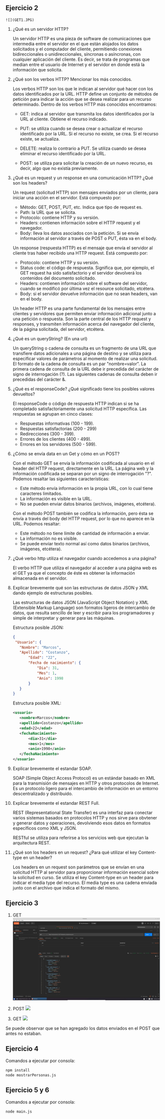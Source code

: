 ## Ejercicio 2
	![](GET1.JPG)


1. ¿Qué es un servidor HTTP?

   Un servidor HTTP es una pieza de software de comunicaciones que intermedia entre el servidor en el que están alojados los datos solicitados y el computador del cliente, permitiendo conexiones bidireccionales o unidireccionales, síncronas o asíncronas, con cualquier aplicación del cliente. Es decir, se trata de programas que median entre el usuario de Internet y el servidor en donde está la información que solicita.
   
   

2. ¿Qué son los verbos HTTP? Mencionar los más conocidos.

   Los verbos HTTP son los que le indican al servidor qué hacer con los datos identificados por la URL.  HTTP define un conjunto de métodos de petición para indicar la acción que se desea realizar para un recurso determinado. Dentro de los verbos HTTP más conocidos encontramos:

   - GET: indica al servidor que transmita los datos identificados por la URL al cliente. Obtiene el recurso indicado.

   - PUT: se utiliza cuando se desea crear o actualizar el recurso identificado por la URL. Si el recurso no existe, se crea. Si el recurso existe, se actualiza.

   - DELETE: realiza lo contrario a PUT. Se utiliza cuando se desea eliminar el recurso identificado por la URL.

   - POST: se utiliza para solicitar la creación de un nuevo recurso, es decir, algo que no existía previamente.
     


3. ¿Qué es un request y un response en una comunicación HTTP? ¿Qué son los headers?

   Un request (solicitud HTTP) son mensajes enviados por un cliente, para iniciar una acción en el servidor. Está compuesto por:

   - Método: GET, POST, PUT, etc. Indica que tipo de request es.
   - Path: la URL que se solicita.
   - Protocolo: contiene HTTP y su versión.
   - Headers: contienen información sobre el HTTP request y el navegador.
   - Body: lleva los datos asociados con la petición. Si se envía información al servidor a través de POST o PUT, ésta va en el body.

   Un response (respuesta HTTP) es el mensaje que envía el servidor al cliente tras haber recibido una HTTP request. Está compuesto por:

   - Protocolo: contiene HTTP y su versión.
   - Status code: el código de respuesta. Significa que, por ejemplo, el GET request ha sido satisfactorio y el servidor devolverá los contenidos del documento solicitado.
   - Headers: contienen información sobre el software del servidor, cuando se modificó por última vez el resource solicitado, etcétera.
   - Body: si el servidor devuelve información que no sean headers, van en el body.

   Un header HTTP es una parte fundamental de los mensajes entre clientes y servidores que permiten enviar información adicional junto a una petición o respuesta. Son la parte central de los HTTP request y responses, y transmiten información acerca del navegador del cliente, de la página solicitada, del servidor, etcétera.



4. ¿Qué es un queryString? (En una url)

   Un queryString o cadena de consulta es un fragmento de una URL que transfiere datos adicionales a una página de destino y se utiliza para especificar valores de parámetros al momento de realizar una solicitud. El formato de la cadena de consulta es un par "nombre=valor". La primera cadena de consulta de la URL debe ir precedida del carácter de signo de interrogación (?). Las siguientes cadenas de consulta deben ir precedidas del carácter &.
   


5. ¿Qué es el responseCode? ¿Qué significado tiene los posibles valores devueltos?

   El responseCode o código de respuesta HTTP indican si se ha completado satisfactoriamente una solicitud HTTP específica. Las respuestas se agrupan en cinco clases:

   - Respuestas informativas (100 - 199).
   - Respuestas satisfactorias (200 - 299)
   - Redirecciones (300 - 399).
   - Errores de los clientes (400 - 499).
   - Errores en los servidores (500 - 599).

   
   
6. ¿Cómo se envía data en un Get y cómo en un POST?

   Con el método GET se envía la información codificada al usuario en el header del HTTP request, directamente en la URL. La página web y la información codificada se separan por un signo de interrogación "?". Podemos resaltar las siguientes características:
   
   - Este método envía información en la propia URL, con lo cual tiene caracteres limitados.
   - La información es visible en la URL.
   - No se pueden enviar datos binarios (archivos, imágenes, etcétera).
   
   Con el método POST también se codifica la información, pero ésta se envía a través del body del HTTP request, por lo que no aparece en la URL. Podemos resaltar:
   
   - Este método no tiene límite de cantidad de información a enviar.
   - La información no es visible.
   - Se puede enviar texto normal así como datos binarios (archivos, imágenes, etcétera).  
   
   
   
7. ¿Qué verbo http utiliza el navegador cuando accedemos a una página?

   El verbo HTTP que utiliza el navegador al acceder a una página web es el GET ya que el concepto de éste es obtener la información almacenada en el servidor.

   
   
8. Explicar brevemente qué son las estructuras de datos JSON y XML dando ejemplo de estructuras posibles.

   Las estructuras de datos JSON (JavaScript Object Notation) y XML (Extensible Markup Language) son formatos ligeros de intercambio de datos, que resulta sencillo de leer y escribir para los programadores y simple de interpretar y generar para las máquinas.

   Estructura posible JSON:
	 ```json
   {
      "Usuario": {
        "Nombre": "Marcos",
        "Apellido": "Costanzo",
    		"Edad": "22",
    		"Fecha de nacimiento": {
    			"Dia": 31,
    			"Mes": 1,
    			"Anio": 1998
    		}
    	}
   }
	 ```
   Estructura posible XML:
	 ```xml
   <usuario>
    	<nombre>Marcos</nombre>
    	<apellido>Costanzo</apellido>
    	<edad>22</edad>
    	<fechaNacimiento>
    		<dia>31</dia>
    		<mes>1</mes>
    		<anio>1998</anio>
    	</fechaNacimiento>
   </usuario>
   ```


9. Explicar brevemente el estandar SOAP.

   SOAP (Simple Object Access Protocol) es un estándar basado en XML para la transmisión de mensajes en HTTP y otros protocolos de Internet. Es un protocolo ligero para el intercambio de información en un entorno descentralizado y distribuido.



10. Explicar brevemente el estandar REST Full.

    REST (Representational State Transfer) es una interfaz para conectar varios sistemas basados en protocolos HTTP y nos sirve para obvtener y generar datos y operaciones, devolviendo esos datos en formatos específicos como XML y JSON.

    RESTful se utiliza para referirse a los servicios web que ejecutan la arquitectura REST.
    


11. ¿Qué son los headers en un request? ¿Para qué utilizar el key Content-type en un header?

    Los headers en un request son parámetros que se envían en una solicitud HTTP al servidor para proporcionar información esencial sobre la solicitud en curso. Se utiliza el key Content-type en un header para indicar el media type del recurso. El media type es una cadena enviada junto con el archivo que indica el formato del mismo.

   

## Ejercicio 3

1. GET
	![](GET1.JPG)

2. POST
	![](POST.JPG)
	
3. GET
	![](GET2.JPG)

Se puede observar que se han agregado los datos enviados en el POST que antes no estaban.


## Ejercicio 4

Comandos a ejecutar por consola:
```
npm install
node mostrarPersonas.js
```


## Ejercicio 5 y 6

Comandos a ejecutar por consola:
```
node main.js
```
